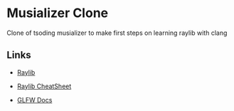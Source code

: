 # Musializer Clone

Clone of tsoding musializer to make first steps on learning raylib with clang

## Links

- [Raylib](https://github.com/raysan5/raylib)

- [Raylib CheatSheet](https://www.raylib.com/cheatsheet/cheatsheet.html)

- [GLFW Docs](https://www.glfw.org/documentation.html)
